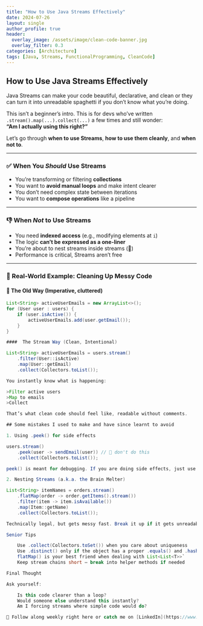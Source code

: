```yaml
---
title: "How to Use Java Streams Effectively"
date: 2024-07-26
layout: single
author_profile: true
header:
  overlay_image: /assets/image/clean-code-banner.jpg
  overlay_filter: 0.3
categories: [Architecture]
tags: [Java, Streams, FunctionalProgramming, CleanCode]
---
```


## How to Use Java Streams Effectively

Java Streams can make your code beautiful, declarative, and clean or they can turn it into unreadable spaghetti if you don’t know what you’re doing.

This isn’t a beginner’s intro. This is for devs who’ve written `.stream().map(...).collect(...)` a few times and still wonder:  
**“Am I actually using this right?”**

Let’s go through **when to use Streams**, **how to use them cleanly**, and **when not to**.

---

### ✅ When You *Should* Use Streams

- You’re transforming or filtering **collections**
- You want to **avoid manual loops** and make intent clearer
- You don’t need complex state between iterations
- You want to **compose operations** like a pipeline

---

### 👎 When *Not* to Use Streams

- You need **indexed access** (e.g., modifying elements at `i`)
- The logic **can’t be expressed as a one-liner**
- You’re about to nest streams inside streams (👿)
- Performance is critical, Streams aren’t free

---

### 🧪 Real-World Example: Cleaning Up Messy Code

#### 💩 The Old Way (Imperative, cluttered)

```java
List<String> activeUserEmails = new ArrayList<>();
for (User user : users) {
    if (user.isActive()) {
        activeUserEmails.add(user.getEmail());
    }
}

####  The Stream Way (Clean, Intentional)

List<String> activeUserEmails = users.stream()
    .filter(User::isActive)
    .map(User::getEmail)
    .collect(Collectors.toList());

You instantly know what is happening:

>Filter active users
>Map to emails
>Collect

That’s what clean code should feel like, readable without comments.

## Some mistakes I used to make and have since learnt to avoid

1. Using .peek() for side effects

users.stream()
    .peek(user -> sendEmail(user)) // 😬 don't do this
    .collect(Collectors.toList());

peek() is meant for debugging. If you are doing side effects, just use forEach() or go imperative.

2. Nesting Streams (a.k.a. the Brain Melter)

List<String> itemNames = orders.stream()
    .flatMap(order -> order.getItems().stream())
    .filter(item -> item.isAvailable())
    .map(Item::getName)
    .collect(Collectors.toList());

Technically legal, but gets messy fast. Break it up if it gets unreadable.

Senior Tips

    Use .collect(Collectors.toSet()) when you care about uniqueness
    Use .distinct() only if the object has a proper .equals() and .hashCode()
    flatMap() is your best friend when dealing with List<List<T>>`
    Keep stream chains short — break into helper methods if needed

Final Thought

Ask yourself:

    Is this code clearer than a loop?
    Would someone else understand this instantly?
    Am I forcing streams where simple code would do?

📌 Follow along weekly right here or catch me on [LinkedIn](https://www.linkedin.com/in/maverikpunungwe/). I’m documenting the grind so you don’t have to make the same mistakes I did.